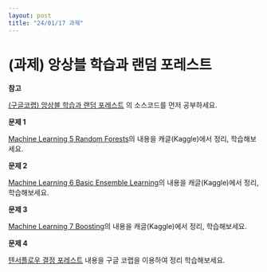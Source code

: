 ```yaml
---
layout: post
title: "24/01/17 과제" 
---
```


# (과제) 앙상블 학습과 랜덤 포레스트

**참고**

[(구글코랩) 앙상블 학습과 랜덤 포레스트](https://colab.research.google.com/github/codingalzi/handson-ml3/blob/master/notebooks/code_ensemble_learning_random_forests.ipynb) 의 소스코드를 먼저 공부하세요.

**문제 1**

[Machine Learning 5 Random Forests](https://www.kaggle.com/code/fengdanye/machine-learning-5-random-forests/notebook)의 내용을 캐글(Kaggle)에서 정리, 학습해보세요.

**문제 2**

[Machine Learning 6 Basic Ensemble Learning](https://www.kaggle.com/code/fengdanye/machine-learning-6-basic-ensemble-learning/notebook)의 내용을 캐글(Kaggle)에서 정리, 학습해보세요.

**문제 3**

[Machine Learning 7 Boosting](https://www.kaggle.com/code/fengdanye/machine-learning-7-boosting)의 내용을 캐글(Kaggle)에서 정리, 학습해보세요.

**문제 4**

[텐서플로우 결정 포레스트](https://colab.research.google.com/github/tensorflow/decision-forests/blob/main/documentation/tutorials/beginner_colab.ipynb) 내용을 구글 코랩을 이용하여 정리 학습해보세요.